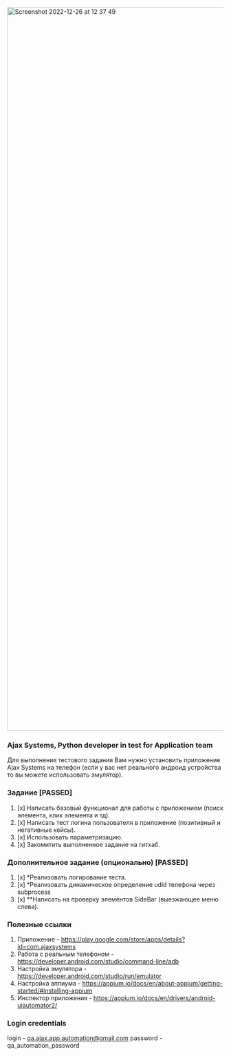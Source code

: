 <img width="1679" alt="Screenshot 2022-12-26 at 12 37 49" src="https://user-images.githubusercontent.com/111114742/209539470-ff63b7bb-9908-4654-a1eb-440255de7f11.png">

### Ajax Systems, Python developer in test for Application team
Для выполнения тестового задания Вам нужно установить приложение Ajax Systems на телефон (если у вас нет реального андроид устройства то вы можете использовать эмулятор).

### Задание [PASSED]
1) [x] Написать базовый функционал для работы с приложением (поиск элемента, клик элемента и тд).
2) [x] Написать тест логина пользователя в приложение (позитивный и негативные кейсы).
3) [x] Использовать параметризацию.
4) [x] Закомитить выполненное задание на гитхаб.

### Дополнительное задание (опционально) [PASSED]
1) [x] *Реализовать логирование теста.
2) [x] *Реализовать динамическое определение udid телефона через subprocess
3) [x] **Написать на проверку элементов SideBar (выезжающее меню слева).

### Полезные ссылки
1) Приложение - https://play.google.com/store/apps/details?id=com.ajaxsystems
2) Работа с реальным телефоном - https://developer.android.com/studio/command-line/adb
3) Настройка эмулятора - https://developer.android.com/studio/run/emulator
4) Настройка аппиума - https://appium.io/docs/en/about-appium/getting-started/#installing-appium
5) Инспектор приложения - https://appium.io/docs/en/drivers/android-uiautomator2/

### Login credentials
login - qa.ajax.app.automation@gmail.com
password - qa_automation_password
